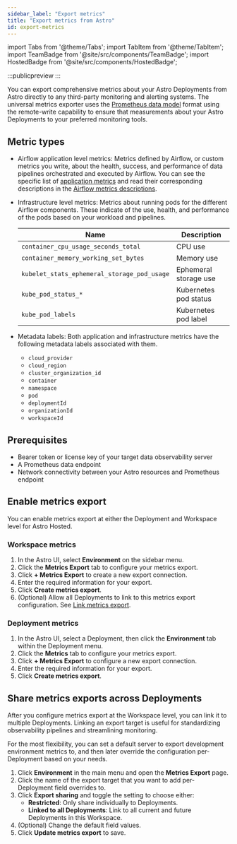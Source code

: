 ```yaml
---
sidebar_label: "Export metrics"
title: "Export metrics from Astro"
id: export-metrics
---
```


import Tabs from '@theme/Tabs';
import TabItem from '@theme/TabItem';
import TeamBadge from '@site/src/components/TeamBadge';
import HostedBadge from '@site/src/components/HostedBadge';

<TeamBadge/>

:::publicpreview
:::

You can export comprehensive metrics about your Astro Deployments from Astro directly to any third-party monitoring and alerting systems. The universal metrics exporter uses the [Prometheus data model](https://prometheus.io/docs/concepts/data_model/) format using the remote-write capability to ensure that measurements about your Astro Deployments to your preferred monitoring tools.

## Metric types

- Airflow application level metrics: Metrics defined by Airflow, or custom metrics you write, about the health, success, and performance of data pipelines orchestrated and executed by Airflow. You can see the specific list of [application metrics](https://github.com/astronomer/ap-vendor/blob/main/statsd-exporter/include/mappings-gen2.yml) and read their corresponding descriptions in the [Airflow metrics descriptions](https://airflow.apache.org/docs/apache-airflow/stable/administration-and-deployment/logging-monitoring/metrics.html#metric-descriptions).

- Infrastructure level metrics: Metrics about running pods for the different Airflow components. These indicate of the use, health, and performance of the pods based on your workload and pipelines.

  | Name                                        | Description           |
  | ------------------------------------------- | --------------------- |
  | `container_cpu_usage_seconds_total`         | CPU use               |
  | `container_memory_working_set_bytes`        | Memory use            |
  | `kubelet_stats_ephemeral_storage_pod_usage` | Ephemeral storage use |
  | `kube_pod_status_*`                         | Kubernetes pod status |
  | `kube_pod_labels`                           | Kubernetes pod label  |

- Metadata labels: Both application and infrastructure metrics have the following metadata labels associated with them.
  - `cloud_provider`
  - `cloud_region`
  - `cluster_organization_id`
  - `container`
  - `namespace`
  - `pod`
  - `deploymentId`
  - `organizationId`
  - `workspaceId`

## Prerequisites

- Bearer token or license key of your target data observability server
- A Prometheus data endpoint
- Network connectivity between your Astro resources and Prometheus endpoint

## Enable metrics export

You can enable metrics export at either the Deployment and Workspace level for Astro Hosted.

### Workspace metrics

<HostedBadge/>

1. In the Astro UI, select **Environment** on the sidebar menu.
2. Click the **Metrics Export** tab to configure your metrics export.
3. Click **+ Metrics Export** to create a new export connection.
4. Enter the required information for your export.
5. Click **Create metrics export**.
6. (Optional) Allow all Deployments to link to this metrics export configuration. See [Link metrics export](#link-exports).

### Deployment metrics

1. In the Astro UI, select a Deployment, then click the **Environment** tab within the Deployment menu.
2. Click the **Metrics** tab to configure your metrics export.
3. Click **+ Metrics Export** to configure a new export connection.
4. Enter the required information for your export.
5. Click **Create metrics export**.

## Share metrics exports across Deployments

After you configure metrics export at the Workspace level, you can link it to multiple Deployments. Linking an export target is useful for standardizing observability pipelines and streamlining monitoring.

For the most flexibility, you can set a default server to export development environment metrics to, and then later override the configuration per-Deployment based on your needs.

1. Click **Environment** in the main menu and open the **Metrics Export** page.
2. Click the name of the export target that you want to add per-Deployment field overrides to.
3. Click **Export sharing** and toggle the setting to choose either:
   - **Restricted**: Only share individually to Deployments.
   - **Linked to all Deployments**: Link to all current and future Deployments in this Workspace.
4. (Optional) Change the default field values.
5. Click **Update metrics export** to save.
